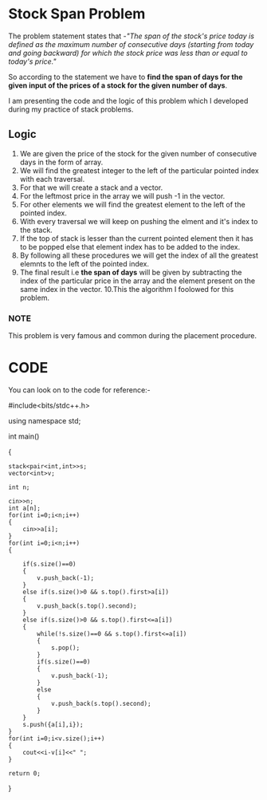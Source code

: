 # Stock Span Problem
The problem statement states that -*"The span of the stock's price today is defined as the maximum number of consecutive days (starting from today and going backward) for which the stock price was less than or equal to today's price."*

So according to the statement we have to **find the span of days for the given input of the prices of a stock for the given number of days**.

I am presenting the code and the logic of this problem which I developed during my practice of stack problems.

## Logic
1. We are given the price of the stock for the given number of consecutive days in the form of array.
2. We will find the greatest integer to the left of the particular pointed index with each traversal.
3. For that we will create a stack and a vector.
4. For the leftmost price in the array we will push -1 in the vector.
5. For other elements we will find the greatest element to the left of the pointed index.
6. With every traversal we will keep on pushing the elment and it's index to the stack.
7. If the top of stack is lesser than the current pointed element then it has to be popped else that element index has to be added to the index.
8. By following all these procedures we will get the index of all the greatest elemnts to the left of the pointed index.
9. The final result i.e **the span of days** will be given by subtracting the index of the particular price in the array and the element present on the same index in the vector.
10.This the algorithm I foolowed for this problem.

### NOTE
This problem is very famous and common during the placement procedure.
#  CODE
You can look on to the code for reference:-

#include<bits/stdc++.h>

using namespace std;

int main()

{
   
    
    stack<pair<int,int>>s;
    vector<int>v;
    
    int n;
    
    cin>>n;
    int a[n];
    for(int i=0;i<n;i++)
    {
        cin>>a[i];
    }
    for(int i=0;i<n;i++)
    {
        
        if(s.size()==0)
        {
            v.push_back(-1);
        }
        else if(s.size()>0 && s.top().first>a[i])
        {
            v.push_back(s.top().second);
        }
        else if(s.size()>0 && s.top().first<=a[i])
        {
            while(!s.size()==0 && s.top().first<=a[i])
            {
                s.pop();
            }
            if(s.size()==0)
            {
                v.push_back(-1);
            }
            else
            {
                v.push_back(s.top().second);
            }
        }
        s.push({a[i],i});
    }
    for(int i=0;i<v.size();i++)
    {
        cout<<i-v[i]<<" ";
    }

    return 0;
}

